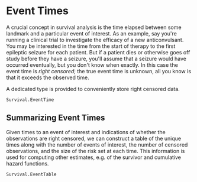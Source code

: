 # Event Times

A crucial concept in survival analysis is the time elapsed between some landmark and
a particular event of interest.
As an example, say you're running a clinical trial to investigate the efficacy of a
new anticonvulsant.
You may be interested in the time from the start of therapy to the first epileptic
seizure for each patient.
But if a patient dies or otherwise goes off study before they have a seizure, you'll
assume that a seizure would have occurred eventually, but you don't know when exactly.
In this case the event time is *right censored*; the true event time is unknown, all
you know is that it exceeds the observed time.

A dedicated type is provided to conveniently store right censored data.

```@docs
Survival.EventTime
```

## Summarizing Event Times

Given times to an event of interest and indications of whether the observations are
right censored, we can construct a table of the unique times along with the number of
events of interest, the number of censored observations, and the size of the risk set
at each time.
This information is used for computing other estimates, e.g. of the survivor and
cumulative hazard functions.

```@docs
Survival.EventTable
```
